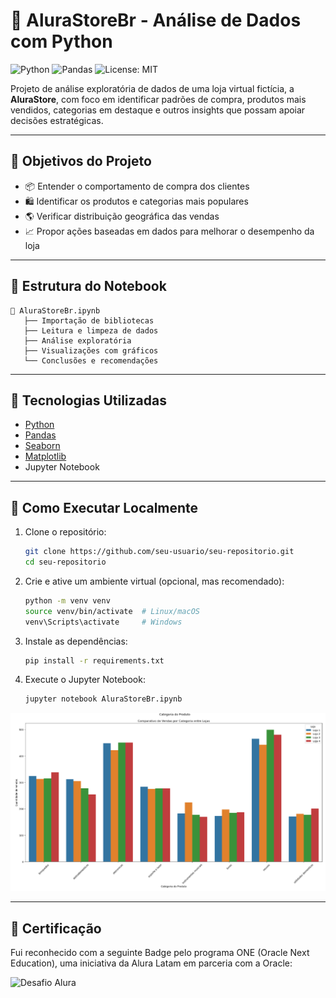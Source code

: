 # 🛒 AluraStoreBr - Análise de Dados com Python

![Python](https://img.shields.io/badge/Python-3.8+-blue?logo=python)
![Pandas](https://img.shields.io/badge/Pandas-Data%20Analysis-lightgrey?logo=pandas)
![License: MIT](https://img.shields.io/badge/License-MIT-green.svg)

Projeto de análise exploratória de dados de uma loja virtual fictícia, a **AluraStore**, com foco em identificar padrões de compra, produtos mais vendidos, categorias em destaque e outros insights que possam apoiar decisões estratégicas.

---

## 📌 Objetivos do Projeto

- 📦 Entender o comportamento de compra dos clientes  
- 🛍️ Identificar os produtos e categorias mais populares  
- 🌎 Verificar distribuição geográfica das vendas  
- 📈 Propor ações baseadas em dados para melhorar o desempenho da loja

---

## 📁 Estrutura do Notebook

```text
🔹 AluraStoreBr.ipynb
   ├── Importação de bibliotecas
   ├── Leitura e limpeza de dados
   ├── Análise exploratória
   ├── Visualizações com gráficos
   └── Conclusões e recomendações
```

---

## 🧪 Tecnologias Utilizadas

- [Python](https://www.python.org/)
- [Pandas](https://pandas.pydata.org/)
- [Seaborn](https://seaborn.pydata.org/)
- [Matplotlib](https://matplotlib.org/)
- Jupyter Notebook

---

## 🚀 Como Executar Localmente

1. Clone o repositório:

   ```bash
   git clone https://github.com/seu-usuario/seu-repositorio.git
   cd seu-repositorio
   ```

2. Crie e ative um ambiente virtual (opcional, mas recomendado):

   ```bash
   python -m venv venv
   source venv/bin/activate  # Linux/macOS
   venv\Scripts\activate     # Windows
   ```

3. Instale as dependências:

   ```bash
   pip install -r requirements.txt
   ```

4. Execute o Jupyter Notebook:

   ```bash
   jupyter notebook AluraStoreBr.ipynb
   ```
![Analisando qual categoria foi a mais vendida dentre as lojas](vendas_categoria.png)

---
## 🏅 Certificação
Fui reconhecido com a seguinte Badge pelo programa ONE (Oracle Next Education), uma iniciativa da Alura Latam em parceria com a Oracle:

![Desafio Alura](https://cdn1.gnarususercontent.com.br/1/853787/8f040dbd-f9e9-4ccf-b67a-ecdf1ef9bd80.png)
